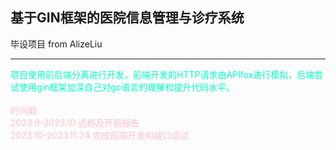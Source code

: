基于GIN框架的医院信息管理与诊疗系统
--
毕设项目 from AlizeLiu
***
<font color="0x6fd0c5">
项目使用前后端分离进行开发，前端开发的HTTP请求由APIfox进行模拟，后端尝试使用gin框架加深自己对go语言的理解和提升代码水平。
</font><br><br>
<font color=pink>时间戳<br>
2023.9-2023.10   选题及开题报告<br>
2023.10-2023.11.24 完成前端开发和接口调试

